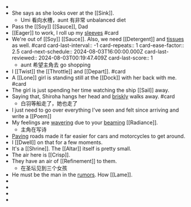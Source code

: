 -
- She says as she looks over at the [[Sink]].
	- Umi 看向水槽，aunt 有非常 unbalanced diet
- Pass the [[Soy]] [[Sauce]], Dad
- [[Eager]] to work, I roll up my [sleeves]([[Sleeve]]) #card
- We're out of [[Soy]] [[Sauce]]. Also, we need [[Detergent]] and [tissues]([[Tissue]]) as well. #card
  card-last-interval:: -1
  card-repeats:: 1
  card-ease-factor:: 2.5
  card-next-schedule:: 2024-08-03T16:00:00.000Z
  card-last-reviewed:: 2024-08-03T00:19:47.409Z
  card-last-score:: 1
	- aunt 希望主角去 go shopping
- I [[Twist]] the [[Throttle]] and [[Depart]]. #card
- A [[Lone]] girl is standing still at the [[Dock]] with her back with me. #card
- The girl is just spending her time watching the ship [[Sail]] away.
- Saying that, Shiroha hangs her head and [briskly]([[Brisk]]) walks away. #card
	- 白羽等船走了，她也走了
- I just need to go over everything I've seen and felt since arriving and write a [[Poem]]
- My feelings are [wavering]([[Waver]]) due to your [beaming]([[Beam]]) [[Radiance]].
	- 主角在写诗
- [Paving]([[Pave]]) roads made it far easier for cars and motorcycles to get around.
- I [[Dwell]] on that for a few moments.
- It's a [[Shrine]]. The [[Altar]] itself is pretty small.
- The air here is [[Crisp]].
- They have an air of [[Refinement]] to them.
	- 在圣坛见到三个女孩
- He must be the man in the [rumors]([[Rumor]]). How [[Lame]].
-
-
-
-